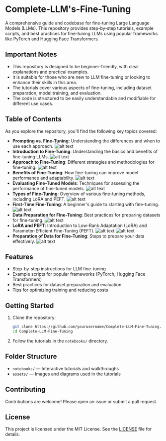 # Complete-LLM's-Fine-Tuning
  
A comprehensive guide and codebase for fine-tuning Large Language Models (LLMs).
This repository provides step-by-step tutorials, example scripts, and best practices for fine-tuning LLMs using popular frameworks like PyTorch and Hugging Face Transformers.

## Important Notes
- This repository is designed to be beginner-friendly, with clear explanations and practical examples.
- It is suitable for those who are new to LLM fine-tuning or looking to enhance their skills in this area.
- The tutorials cover various aspects of fine-tuning, including dataset preparation, model training, and evaluation.
- The code is structured to be easily understandable and modifiable for different use cases.

## Table of Contents
As you explore the repository, you'll find the following key topics covered:
- **Prompting vs. Fine-Tuning**: Understanding the differences and when to use each approach.
![alt text](assets/promptingvsfinetuning.png)
- **Introduction to Fine-Tuning**: Understanding the basics and benefits of fine-tuning LLMs.
![alt text](assets/approach_to_finetuning.png)
- **Approach to Fine-Tuning**: Different strategies and methodologies for fine-tuning.
![alt text](assets/benefits_of_finetuning.png)
- **Benefits of Fine-Tuning**: How fine-tuning can improve model performance and adaptability.
![alt text](assets/evaluating.png)
- **Evaluating Fine-Tuned Models**: Techniques for assessing the performance of fine-tuned models.
![alt text](assets/finetuning_doing_for_us.png)
- **Types of Fine-Tuning**: Overview of various fine-tuning methods, including LoRA and PEFT.
![alt text](assets/finetuning_types.png)
- **First-Time Fine-Tuning**: A beginner's guide to starting with fine-tuning.
![alt text](assets/first_time_finetuning.png)
- **Data Preparation for Fine-Tuning**: Best practices for preparing datasets for fine-tuning.
![alt text](assets/kind_of_data_for_finetuning.png)
- **LoRA and PEFT**: Introduction to Low-Rank Adaptation (LoRA) and Parameter-Efficient Fine-Tuning (PEFT).
![alt text](assets/LoRA.png)
![alt text](assets/peft.png)
- **Preparation of Data for Fine-Tuning**: Steps to prepare your data effectively.
![alt text](assets/prepreparation_of_data_for_finetuning.png)

## Features

- Step-by-step instructions for LLM fine-tuning
- Example scripts for popular frameworks (PyTorch, Hugging Face Transformers)
- Best practices for dataset preparation and evaluation
- Tips for optimizing training and reducing costs

## Getting Started

1. Clone the repository:
   ```bash
   git clone https://github.com/yourusername/Complete-LLM-Fine-Tuning.git
   cd Complete-LLM-Fine-Tuning
   ```

2. Follow the tutorials in the `notebooks/` directory.

## Folder Structure

- `notebooks/` — Interactive tutorials and walkthroughs
- `assets/` — Images and diagrams used in the tutorials

## Contributing

Contributions are welcome! Please open an issue or submit a pull request.

## License

This project is licensed under the MIT License.
See the [LICENSE](LICENSE) file for details.